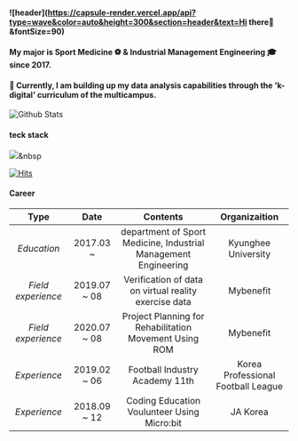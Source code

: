 #### ![header](https://capsule-render.vercel.app/api?type=wave&color=auto&height=300&section=header&text=Hi there🏻 &fontSize=90)

#### My major is Sport Medicine :soccer: & Industrial Management Engineering :mortar_board: since 2017.
#### 🌱 Currently, I am building up my data analysis capabilities through the 'k-digital' curriculum of the multicampus.

![Github Stats](https://github-readme-stats.vercel.app/api?username=so02e&show_icons=true)

#### teck stack
<a href="링크걸_주소"><img src="https://img.shields.io/badge/쓰고자하는_텍스트-컬러코드?style=flat-square&logo=simpleicons에서_아이콘이름&logoColor=white&link=내링크"/></a>&nbsp


[![Hits](https://hits.seeyoufarm.com/api/count/incr/badge.svg?url=https%3A%2F%2Fgithub.com%2Fso02e&count_bg=%23FDACCD&title_bg=%23F5435E&icon=&icon_color=%23E7E7E7&title=hits&edge_flat=false)](https://hits.seeyoufarm.com)



#### Career
| **Type** | **Date** | **Contents** | **Organizaition** |
|:--------:|:--------:|:--------:|:--------:|
| *Education* | 2017.03 ~ | department of Sport Medicine, Industrial Management Engineering | Kyunghee University|
| *Field experience* | 2019.07 ~ 08| Verification of data on virtual reality exercise data | Mybenefit |
| *Field experience* | 2020.07 ~ 08| Project Planning for Rehabilitation Movement Using ROM | Mybenefit |
| *Experience* | 2019.02 ~ 06| Football Industry Academy 11th | Korea Professional Football League |
| *Experience* | 2018.09 ~ 12| Coding Education Voulunteer Using Micro:bit | JA Korea |

